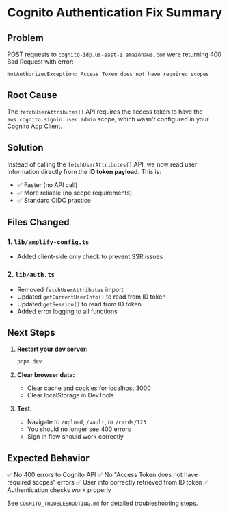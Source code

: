 # Cognito Authentication Fix Summary

## Problem

POST requests to `cognito-idp.us-east-1.amazonaws.com` were returning 400 Bad Request with error:

```
NotAuthorizedException: Access Token does not have required scopes
```

## Root Cause

The `fetchUserAttributes()` API requires the access token to have the `aws.cognito.signin.user.admin` scope, which wasn't configured in your Cognito App Client.

## Solution

Instead of calling the `fetchUserAttributes()` API, we now read user information directly from the **ID token payload**. This is:

- ✅ Faster (no API call)
- ✅ More reliable (no scope requirements)
- ✅ Standard OIDC practice

## Files Changed

### 1. `lib/amplify-config.ts`

- Added client-side only check to prevent SSR issues

### 2. `lib/auth.ts`

- Removed `fetchUserAttributes` import
- Updated `getCurrentUserInfo()` to read from ID token
- Updated `getSession()` to read from ID token
- Added error logging to all functions

## Next Steps

1. **Restart your dev server:**

   ```bash
   pnpm dev
   ```

2. **Clear browser data:**

   - Clear cache and cookies for localhost:3000
   - Clear localStorage in DevTools

3. **Test:**
   - Navigate to `/upload`, `/vault`, or `/cards/123`
   - You should no longer see 400 errors
   - Sign in flow should work correctly

## Expected Behavior

✅ No 400 errors to Cognito API
✅ No "Access Token does not have required scopes" errors
✅ User info correctly retrieved from ID token
✅ Authentication checks work properly

See `COGNITO_TROUBLESHOOTING.md` for detailed troubleshooting steps.

